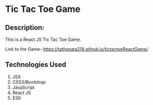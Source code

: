 # Tic Tac Toe Game

## Description:
This is a React JS Tic Tac Toe Game.

Link to the Game- https://tathagata218.github.io/tictactoeReactGame/

## Technologies Used 
1.	JSX
2.	CSS3/Bootstrap
3.	JavaScript
4.	React JS
5.  ES6
